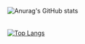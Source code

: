 ![Anurag's GitHub stats](https://github-readme-stats.vercel.app/api?username=CLEO525&show_icons=true&theme=radical)
<br />
<br />
<br />
[![Top Langs](https://github-readme-stats.vercel.app/api/top-langs/?username=CLEO525&layout=compact&theme=radical)](https://github.com/CLEO525/github-readme-stats)




